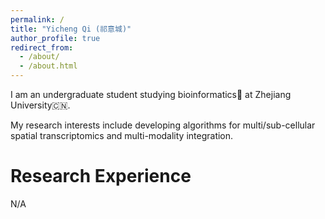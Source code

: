 ```yaml
---
permalink: /
title: "Yicheng Qi (祁意城)"
author_profile: true
redirect_from: 
  - /about/
  - /about.html
---
```


I am an undergraduate student studying bioinformatics🧬 at Zhejiang University🇨🇳.

My research interests include developing algorithms for multi/sub-cellular spatial transcriptomics and multi-modality integration.

Research Experience
======
N/A

